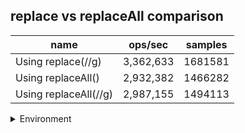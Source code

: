## replace vs replaceAll comparison

|name|ops/sec|samples|
|-|-|-|
|Using replace(//g)|3,362,633|1681581|
|Using replaceAll()|2,932,382|1466282|
|Using replaceAll(//g)|2,987,155|1494113|


<details>
<summary>Environment</summary>

* __Machine:__ linux x64 | 4 vCPUs | 7.6GB Mem
* __Run:__ Tue Oct 29 2024 19:05:04 GMT+0000 (Coordinated Universal Time)
* __Node:__ `v18.20.3`
</details>

<!--
{"environment":{"platform":"linux","arch":"x64","cpus":4,"totalMemory":7.597877502441406},"benchmarks":[{"name":"Using replace(//g)","opsSec":3362633.864725206,"samples":1681581},{"name":"Using replaceAll()","opsSec":2932382.919489956,"samples":1466282},{"name":"Using replaceAll(//g)","opsSec":2987155.1467000796,"samples":1494113}]}-->
